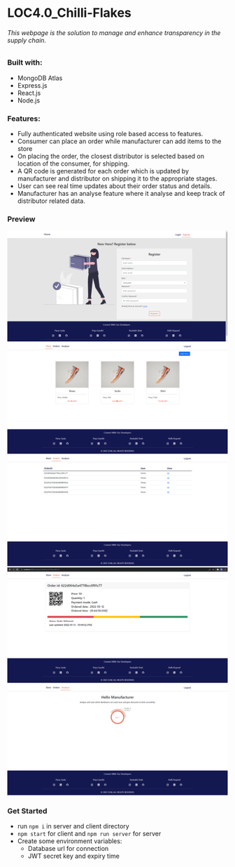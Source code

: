 # LOC4.0_Chilli-Flakes
###### This webpage is the solution to manage and enhance transparency in the supply chain.
### Built with: 
* MongoDB Atlas
* Express.js
* React.js
* Node.js
### Features:
* Fully authenticated website using role based access to features.
* Consumer can place an order while manufacturer can add items to the store
* On placing the order, the closest distributor is selected based on location of the consumer, for shipping.
* A QR code is generated for each order which is updated by manufacturer and distributor on shipping it to the appropriate stages.
* User can see real time updates about their order status and details.
* Manufacturer has an analyse feature where it analyse and keep track of distributor related data. 
### Preview
![alt text](https://github.com/madmax7874/LOC4.0_Chilli-Flakes/blob/main/client/src/assets/screenshots/register.png?raw=true)
![alt text](https://github.com/madmax7874/LOC4.0_Chilli-Flakes/blob/main/client/src/assets/screenshots/store.png?raw=true)
![alt text](https://github.com/madmax7874/LOC4.0_Chilli-Flakes/blob/main/client/src/assets/screenshots/orders.png?raw=true)
![alt text](https://github.com/madmax7874/LOC4.0_Chilli-Flakes/blob/main/client/src/assets/screenshots/singleOrder.png?raw=true)
![alt text](https://github.com/madmax7874/LOC4.0_Chilli-Flakes/blob/main/client/src/assets/screenshots/analyse.png?raw=true)

### Get Started
* run ```npm i``` in server and client directory
* ```npm start``` for client and ```npm run server``` for server
* Create some environment variables:
  * Database url for connection
  * JWT secret key and expiry time

